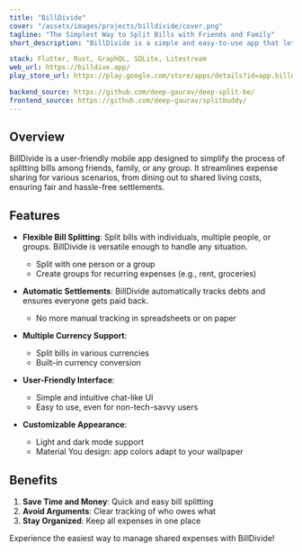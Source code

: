 ```yaml
---
title: "BillDivide"
cover: "/assets/images/projects/billdivide/cover.png"
tagline: "The Simplest Way to Split Bills with Friends and Family"
short_description: "BillDivide is a simple and easy-to-use app that lets you split bills with friends, family, or anyone else. Whether you're dining out, going on vacation, or just sharing household expenses, BillDivide makes it easy to track who owes what and settle up quickly and easily."

stack: Flutter, Rust, GraphQL, SQLite, Litestream
web_url: https://billdive.app/
play_store_url: https://play.google.com/store/apps/details?id=app.billdivide

backend_source: https://github.com/deep-gaurav/deep-split-be/
frontend_source: https://github.com/deep-gaurav/splitbuddy/
---
```


## Overview

BillDivide is a user-friendly mobile app designed to simplify the process of splitting bills among friends, family, or any group. It streamlines expense sharing for various scenarios, from dining out to shared living costs, ensuring fair and hassle-free settlements.

## Features

- **Flexible Bill Splitting**: Split bills with individuals, multiple people, or groups. BillDivide is versatile enough to handle any situation.
  - Split with one person or a group
  - Create groups for recurring expenses (e.g., rent, groceries)

- **Automatic Settlements**: BillDivide automatically tracks debts and ensures everyone gets paid back.
  - No more manual tracking in spreadsheets or on paper

- **Multiple Currency Support**: 
  - Split bills in various currencies
  - Built-in currency conversion

- **User-Friendly Interface**: 
  - Simple and intuitive chat-like UI
  - Easy to use, even for non-tech-savvy users

- **Customizable Appearance**:
  - Light and dark mode support
  - Material You design: app colors adapt to your wallpaper

## Benefits

1. **Save Time and Money**: Quick and easy bill splitting
2. **Avoid Arguments**: Clear tracking of who owes what
3. **Stay Organized**: Keep all expenses in one place

Experience the easiest way to manage shared expenses with BillDivide!